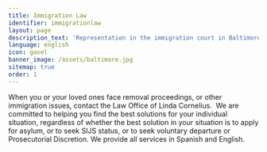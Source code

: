 ```yaml
---
title: Immigration Law
identifier: immigrationlaw
layout: page
description_text: 'Representation in the immigration court in Baltimore,  including removal proceedings, asylum,  and cases involving Special Immigrant Juvenile Status (SIJS). We handle DACA, family petitions, TPS issues, and other matters with USCIS.'
language: english
icon: gavel
banner_image: /assets/baltimore.jpg
sitemap: true
order: 1
---
```



When you or your loved ones face removal proceedings, or other immigration issues, contact the Law Office of Linda Cornelius.  We are committed to helping you find the best solutions for your individual situation, regardless of whether the best solution in your situation is to apply for asylum, or to seek SIJS status, or to seek voluntary departure or Prosecutorial Discretion. We provide all services in Spanish and English.
